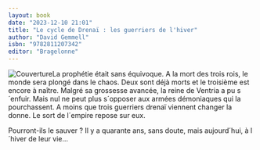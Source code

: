 ```yaml
---
layout: book
date: "2023-12-10 21:01"
title: "Le cycle de Drenaï : les guerriers de l'hiver"
author: "David Gemmell"
isbn: "9782811207342"
editor: "Bragelonne"
---
```

![Couverture](/img/9782811207342.jpeg)La prophétie était sans équivoque. A la mort des trois rois, le monde sera plongé dans le chaos. Deux sont déjà morts et le troisième est encore à naître. Malgré sa grossesse avancée, la reine de Ventria a pu s´enfuir. Mais nul ne peut plus s´opposer aux armées démoniaques qui la pourchassent. A moins que trois guerriers drenaï viennent changer la donne. Le sort de l´empire repose sur eux. 

Pourront-ils le sauver ? Il y a quarante ans, sans doute, mais aujourd´hui, à l´hiver de leur vie...

